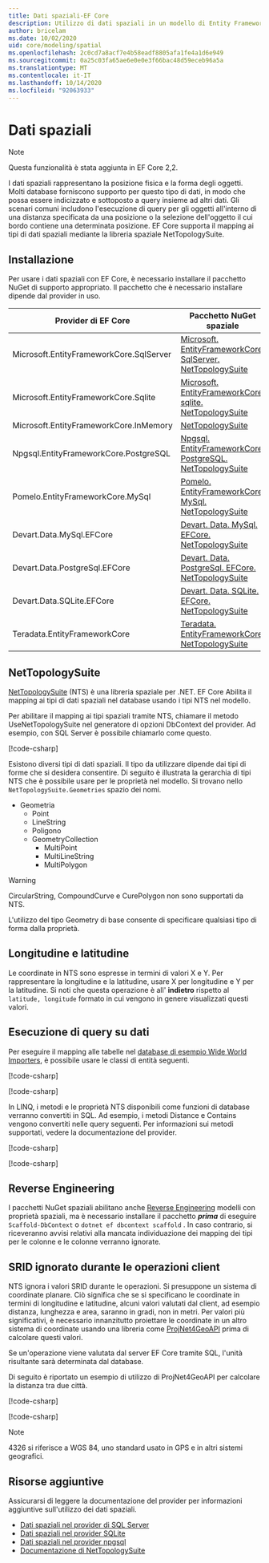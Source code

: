 ```yaml
---
title: Dati spaziali-EF Core
description: Utilizzo di dati spaziali in un modello di Entity Framework Core
author: bricelam
ms.date: 10/02/2020
uid: core/modeling/spatial
ms.openlocfilehash: 2c0cd7a8acf7e4b58eadf8805afa1fe4a1d6e949
ms.sourcegitcommit: 0a25c03fa65ae6e0e0e3f66bac48d59eceb96a5a
ms.translationtype: MT
ms.contentlocale: it-IT
ms.lasthandoff: 10/14/2020
ms.locfileid: "92063933"
---
```

# <a name="spatial-data"></a>Dati spaziali

> [!NOTE]
> Questa funzionalità è stata aggiunta in EF Core 2,2.

I dati spaziali rappresentano la posizione fisica e la forma degli oggetti. Molti database forniscono supporto per questo tipo di dati, in modo che possa essere indicizzato e sottoposto a query insieme ad altri dati. Gli scenari comuni includono l'esecuzione di query per gli oggetti all'interno di una distanza specificata da una posizione o la selezione dell'oggetto il cui bordo contiene una determinata posizione. EF Core supporta il mapping ai tipi di dati spaziali mediante la libreria spaziale NetTopologySuite.

## <a name="installing"></a>Installazione

Per usare i dati spaziali con EF Core, è necessario installare il pacchetto NuGet di supporto appropriato. Il pacchetto che è necessario installare dipende dal provider in uso.

Provider di EF Core                        | Pacchetto NuGet spaziale
--------------------------------------- | ---------------------
Microsoft.EntityFrameworkCore.SqlServer | [Microsoft. EntityFrameworkCore. SqlServer. NetTopologySuite](https://www.nuget.org/packages/Microsoft.EntityFrameworkCore.SqlServer.NetTopologySuite)
Microsoft.EntityFrameworkCore.Sqlite    | [Microsoft. EntityFrameworkCore. sqlite. NetTopologySuite](https://www.nuget.org/packages/Microsoft.EntityFrameworkCore.Sqlite.NetTopologySuite)
Microsoft.EntityFrameworkCore.InMemory  | [NetTopologySuite](https://www.nuget.org/packages/NetTopologySuite)
Npgsql.EntityFrameworkCore.PostgreSQL   | [Npgsql. EntityFrameworkCore. PostgreSQL. NetTopologySuite](https://www.nuget.org/packages/Npgsql.EntityFrameworkCore.PostgreSQL.NetTopologySuite)
Pomelo.EntityFrameworkCore.MySql        | [Pomelo. EntityFrameworkCore. MySql. NetTopologySuite](https://www.nuget.org/packages/Pomelo.EntityFrameworkCore.MySql.NetTopologySuite)
Devart.Data.MySql.EFCore                | [Devart. Data. MySql. EFCore. NetTopologySuite](https://www.nuget.org/packages/Devart.Data.MySql.EFCore.NetTopologySuite)
Devart.Data.PostgreSql.EFCore           | [Devart. Data. PostgreSql. EFCore. NetTopologySuite](https://www.nuget.org/packages/Devart.Data.PostgreSql.EFCore.NetTopologySuite)
Devart.Data.SQLite.EFCore               | [Devart. Data. SQLite. EFCore. NetTopologySuite](https://www.nuget.org/packages/Devart.Data.SQLite.EFCore.NetTopologySuite)
Teradata.EntityFrameworkCore            | [Teradata. EntityFrameworkCore. NetTopologySuite](https://www.nuget.org/packages/Teradata.EntityFrameworkCore.NetTopologySuite)

## <a name="nettopologysuite"></a>NetTopologySuite

[NetTopologySuite](https://nettopologysuite.github.io/NetTopologySuite/) (NTS) è una libreria spaziale per .NET. EF Core Abilita il mapping ai tipi di dati spaziali nel database usando i tipi NTS nel modello.

Per abilitare il mapping ai tipi spaziali tramite NTS, chiamare il metodo UseNetTopologySuite nel generatore di opzioni DbContext del provider. Ad esempio, con SQL Server è possibile chiamarlo come questo.

[!code-csharp[](../../../samples/core/Spatial/SqlServer/Models/WideWorldImportersContext.cs?name=snippet_UseNetTopologySuite)]

Esistono diversi tipi di dati spaziali. Il tipo da utilizzare dipende dai tipi di forme che si desidera consentire. Di seguito è illustrata la gerarchia di tipi NTS che è possibile usare per le proprietà nel modello. Si trovano nello `NetTopologySuite.Geometries` spazio dei nomi.

* Geometria
  * Point
  * LineString
  * Poligono
  * GeometryCollection
    * MultiPoint
    * MultiLineString
    * MultiPolygon

> [!WARNING]
> CircularString, CompoundCurve e CurePolygon non sono supportati da NTS.

L'utilizzo del tipo Geometry di base consente di specificare qualsiasi tipo di forma dalla proprietà.

## <a name="longitude-and-latitude"></a>Longitudine e latitudine

Le coordinate in NTS sono espresse in termini di valori X e Y. Per rappresentare la longitudine e la latitudine, usare X per longitudine e Y per la latitudine. Si noti che questa operazione è all' **indietro** rispetto al `latitude, longitude` formato in cui vengono in genere visualizzati questi valori.

## <a name="querying-data"></a>Esecuzione di query su dati

Per eseguire il mapping alle tabelle nel [database di esempio Wide World Importers](https://go.microsoft.com/fwlink/?LinkID=800630), è possibile usare le classi di entità seguenti.

[!code-csharp[](../../../samples/core/Spatial/SqlServer/Models/City.cs?name=snippet_City)]

[!code-csharp[](../../../samples/core/Spatial/SqlServer/Models/Country.cs?name=snippet_Country)]

In LINQ, i metodi e le proprietà NTS disponibili come funzioni di database verranno convertiti in SQL. Ad esempio, i metodi Distance e Contains vengono convertiti nelle query seguenti. Per informazioni sui metodi supportati, vedere la documentazione del provider.

[!code-csharp[](../../../samples/core/Spatial/SqlServer/Program.cs?name=snippet_Distance)]

[!code-csharp[](../../../samples/core/Spatial/SqlServer/Program.cs?name=snippet_Contains)]

## <a name="reverse-engineering"></a>Reverse Engineering

I pacchetti NuGet spaziali abilitano anche [Reverse Engineering](xref:core/managing-schemas/scaffolding) modelli con proprietà spaziali, ma è necessario installare il pacchetto ***prima*** di eseguire `Scaffold-DbContext` o `dotnet ef dbcontext scaffold` . In caso contrario, si riceveranno avvisi relativi alla mancata individuazione dei mapping dei tipi per le colonne e le colonne verranno ignorate.

## <a name="srid-ignored-during-client-operations"></a>SRID ignorato durante le operazioni client

NTS ignora i valori SRID durante le operazioni. Si presuppone un sistema di coordinate planare. Ciò significa che se si specificano le coordinate in termini di longitudine e latitudine, alcuni valori valutati dal client, ad esempio distanza, lunghezza e area, saranno in gradi, non in metri. Per valori più significativi, è necessario innanzitutto proiettare le coordinate in un altro sistema di coordinate usando una libreria come [ProjNet4GeoAPI](https://github.com/NetTopologySuite/ProjNet4GeoAPI) prima di calcolare questi valori.

Se un'operazione viene valutata dal server EF Core tramite SQL, l'unità risultante sarà determinata dal database.

Di seguito è riportato un esempio di utilizzo di ProjNet4GeoAPI per calcolare la distanza tra due città.

[!code-csharp[](../../../samples/core/Spatial/Projections/GeometryExtensions.cs?name=snippet_GeometryExtensions)]

[!code-csharp[](../../../samples/core/Spatial/Projections/Program.cs?name=snippet_ProjectTo)]

> [!NOTE]
> 4326 si riferisce a WGS 84, uno standard usato in GPS e in altri sistemi geografici.

## <a name="additional-resources"></a>Risorse aggiuntive

Assicurarsi di leggere la documentazione del provider per informazioni aggiuntive sull'utilizzo dei dati spaziali.

* [Dati spaziali nel provider di SQL Server](xref:core/providers/sql-server/spatial)
* [Dati spaziali nel provider SQLite](xref:core/providers/sqlite/spatial)
* [Dati spaziali nel provider npgsql](https://www.npgsql.org/efcore/mapping/nts.html)
* [Documentazione di NetTopologySuite](https://nettopologysuite.github.io/NetTopologySuite/)
